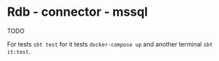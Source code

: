 # Rdb - connector - mssql

TODO

For tests `sbt test` for it tests `docker-compose up` and another terminal `sbt it:test`.